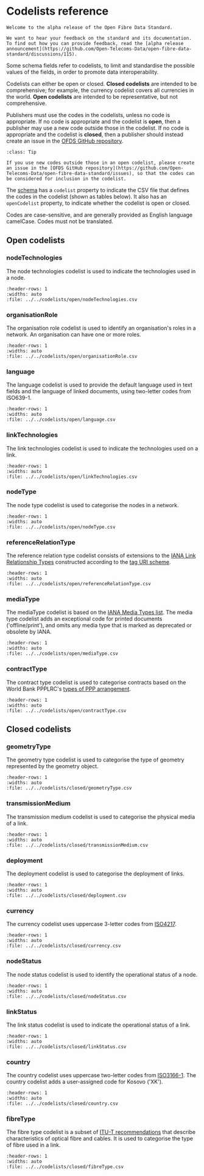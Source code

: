 # Codelists reference

```{admonition} Alpha consultation
Welcome to the alpha release of the Open Fibre Data Standard.

We want to hear your feedback on the standard and its documentation. To find out how you can provide feedback, read the [alpha release announcement](https://github.com/Open-Telecoms-Data/open-fibre-data-standard/discussions/115).
```

Some schema fields refer to codelists, to limit and standardise the possible values of the fields, in order to promote data interoperability.

Codelists can either be open or closed. **Closed codelists** are intended to be comprehensive; for example, the currency codelist covers all currencies in the world. **Open codelists** are intended to be representative, but not comprehensive.

Publishers must use the codes in the codelists, unless no code is appropriate. If no code is appropriate and the codelist is **open**, then a publisher may use a new code outside those in the codelist. If no code is appropriate and the codelist is **closed**, then a publisher should instead create an issue in the [OFDS GitHub repository](https://github.com/Open-Telecoms-Data/open-fibre-data-standard/issues).

```{admonition} Extending open codelists
:class: Tip

If you use new codes outside those in an open codelist, please create an issue in the [OFDS GitHub repository](https://github.com/Open-Telecoms-Data/open-fibre-data-standard/issues), so that the codes can be considered for inclusion in the codelist.
```

The [schema](schema.md) has a `codelist` property to indicate the CSV file that defines the codes in the codelist (shown as tables below). It also has an `openCodelist` property, to indicate whether the codelist is open or closed.

Codes are case-sensitive, and are generally provided as English language camelCase. Codes must not be translated.

## Open codelists

### nodeTechnologies

The node technologies codelist is used to indicate the technologies used in a node.

```{csv-table-no-translate}
:header-rows: 1
:widths: auto
:file: ../../codelists/open/nodeTechnologies.csv
```

### organisationRole

The organisation role codelist is used to identify an organisation's roles in a network. An organisation can have one or more roles.

```{csv-table-no-translate}
:header-rows: 1
:widths: auto
:file: ../../codelists/open/organisationRole.csv
```

### language

The language codelist is used to provide the default language used in text fields and the language of linked documents, using two-letter codes from ISO639-1.

```{csv-table-no-translate}
:header-rows: 1
:widths: auto
:file: ../../codelists/open/language.csv
```

### linkTechnologies

The link technologies codelist is used to indicate the technologies used on a link.

```{csv-table-no-translate}
:header-rows: 1
:widths: auto
:file: ../../codelists/open/linkTechnologies.csv
```

### nodeType

The node type codelist is used to categorise the nodes in a network.

```{csv-table-no-translate}
:header-rows: 1
:widths: auto
:file: ../../codelists/open/nodeType.csv
```

### referenceRelationType

The reference relation type codelist consists of extensions to the [IANA Link Relationship Types](https://www.iana.org/assignments/link-relations/link-relations.xhtml#link-relations-1) constructed according to the [tag URI scheme](https://www.rfc-editor.org/rfc/rfc4151).

```{csv-table-no-translate}
:header-rows: 1
:widths: auto
:file: ../../codelists/open/referenceRelationType.csv
```

### mediaType

The mediaType codelist is based on the [IANA Media Types list](https://www.iana.org/assignments/media-types/media-types.xhtml). The media type codelist adds an exceptional code for printed documents ('offline/print'), and omits any media type that is marked as deprecated or obsolete by IANA.

```{csv-table-no-translate}
:header-rows: 1
:widths: auto
:file: ../../codelists/open/mediaType.csv
```

### contractType

The contract type codelist is used to categorise contracts based on the World Bank PPPLRC's [types of PPP arrangement](https://ppp.worldbank.org/public-private-partnership/agreements).

```{csv-table-no-translate}
:header-rows: 1
:widths: auto
:file: ../../codelists/open/contractType.csv
```

## Closed codelists

### geometryType

The geometry type codelist is used to categorise the type of geometry represented by the geometry object.

```{csv-table-no-translate}
:header-rows: 1
:widths: auto
:file: ../../codelists/closed/geometryType.csv
```
### transmissionMedium

The transmission medium codelist is used to categorise the physical media of a link.

```{csv-table-no-translate}
:header-rows: 1
:widths: auto
:file: ../../codelists/closed/transmissionMedium.csv
```

### deployment

The deployment codelist is used to categorise the deployment of links.

```{csv-table-no-translate}
:header-rows: 1
:widths: auto
:file: ../../codelists/closed/deployment.csv
```

### currency

The currency codelist uses uppercase 3-letter codes from [ISO4217](https://www.iso.org/iso-4217-currency-codes.html).

```{csv-table-no-translate}
:header-rows: 1
:widths: auto
:file: ../../codelists/closed/currency.csv
```

### nodeStatus

The node status codelist is used to identify the operational status of a node.

```{csv-table-no-translate}
:header-rows: 1
:widths: auto
:file: ../../codelists/closed/nodeStatus.csv
```

### linkStatus

The link status codelist is used to indicate the operational status of a link.

```{csv-table-no-translate}
:header-rows: 1
:widths: auto
:file: ../../codelists/closed/linkStatus.csv
```

### country

The country codelist uses uppercase two-letter codes from [ISO3166-1](https://www.iso.org/iso-3166-country-codes.html). The country codelist adds a user-assigned code for Kosovo ('XK').

```{csv-table-no-translate}
:header-rows: 1
:widths: auto
:file: ../../codelists/closed/country.csv
```

### fibreType

The fibre type codelist is a subset of [ITU-T recommendations](https://www.itu.int/rec/T-REC-G/en) that describe characteristics of optical fibre and cables. It is used to categorise the type of fibre used in a link.

```{csv-table-no-translate}
:header-rows: 1
:widths: auto
:file: ../../codelists/closed/fibreType.csv
```


